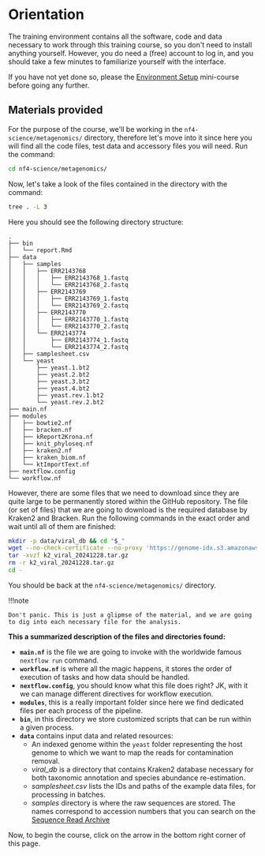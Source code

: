 # Orientation

The training environment contains all the software, code and data necessary to work through this training course, so you don't need to install anything yourself.
However, you do need a (free) account to log in, and you should take a few minutes to familiarize yourself with the interface.

If you have not yet done so, please the [Environment Setup](../../envsetup/) mini-course before going any further.

## Materials provided

For the purpose of the course, we'll be working in the `nf4-science/metagenomics/` directory, therefore let's move into it since here you will find all the code files, test data and accessory files you will need. Run the command:

```bash
cd nf4-science/metagenomics/
```

Now, let's take a look of the files contained in the directory with the command:

```bash
tree . -L 3
```

Here you should see the following directory structure:

```console title="Directory contents"
.
├── bin
│   └── report.Rmd
├── data
│   ├── samples
│   │   ├── ERR2143768
│   │   │   ├── ERR2143768_1.fastq
│   │   │   └── ERR2143768_2.fastq
│   │   ├── ERR2143769
│   │   │   ├── ERR2143769_1.fastq
│   │   │   └── ERR2143769_2.fastq
│   │   ├── ERR2143770
│   │   │   ├── ERR2143770_1.fastq
│   │   │   └── ERR2143770_2.fastq
│   │   └── ERR2143774
│   │       ├── ERR2143774_1.fastq
│   │       └── ERR2143774_2.fastq
│   ├── samplesheet.csv
│   └── yeast
│       ├── yeast.1.bt2
│       ├── yeast.2.bt2
│       ├── yeast.3.bt2
│       ├── yeast.4.bt2
│       ├── yeast.rev.1.bt2
│       └── yeast.rev.2.bt2
├── main.nf
├── modules
│   ├── bowtie2.nf
│   ├── bracken.nf
│   ├── kReport2Krona.nf
│   ├── knit_phyloseq.nf
│   ├── kraken2.nf
│   ├── kraken_biom.nf
│   └── ktImportText.nf
├── nextflow.config
└── workflow.nf
```

However, there are some files that we need to download since they are quite large to be permanently stored within the GitHub repository. The file (or set of files) that we are going to download is the required database by Kraken2 and Bracken. Run the following commands in the exact order and wait until all of them are finished:

```bash
mkdir -p data/viral_db && cd "$_"
wget --no-check-certificate --no-proxy 'https://genome-idx.s3.amazonaws.com/kraken/k2_viral_20241228.tar.gz'
tar -xvzf k2_viral_20241228.tar.gz
rm -r k2_viral_20241228.tar.gz
cd -
```

You should be back at the `nf4-science/metagenomics/` directory.

!!!note

    Don't panic. This is just a glipmse of the material, and we are going to dig into each necessary file for the analysis.

**This a summarized description of the files and directories found:**

- **`main.nf`** is the file we are going to invoke with the worldwide famous `nextflow run` command.
- **`workflow.nf`** is where all the magic happens, it stores the order of execution of tasks and how data should be handled.
- **`nextflow.config`**, you should know what this file does right? JK, with it we can manage different directives for workflow execution.
- **`modules`**, this is a really important folder since here we find dedicated files per each process of the pipeline.
- **`bin`**, in this directory we store customized scripts that can be run within a given process.
- **`data`** contains input data and related resources:
  - An indexed genome within the `yeast` folder representing the host genome to which we want to map the reads for contamination removal.
  - _viral_db_ is a directory that contains Kraken2 database necessary for both taxonomic annotation and species abundance re-estimation.
  - _samplesheet.csv_ lists the IDs and paths of the example data files, for processing in batches.
  - _samples_ directory is where the raw sequences are stored. The names correspond to accession numbers that you can search on the [Sequence Read Archive](https://www.ncbi.nlm.nih.gov/sra)

Now, to begin the course, click on the arrow in the bottom right corner of this page.
